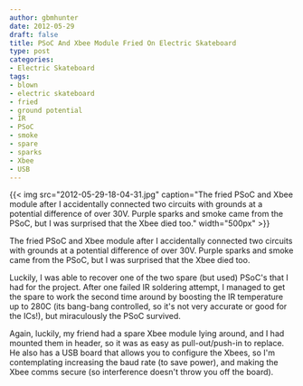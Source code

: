```yaml
---
author: gbmhunter
date: 2012-05-29
draft: false
title: PSoC And Xbee Module Fried On Electric Skateboard
type: post
categories:
- Electric Skateboard
tags:
- blown
- electric skateboard
- fried
- ground potential
- IR
- PSoC
- smoke
- spare
- sparks
- Xbee
- USB
---
```


{{< img src="2012-05-29-18-04-31.jpg" caption="The fried PSoC and Xbee module after I accidentally connected two circuits with grounds at a potential difference of over 30V. Purple sparks and smoke came from the PSoC, but I was surprised that the Xbee died too."  width="500px" >}}

The fried PSoC and Xbee module after I accidentally connected two circuits with grounds at a potential difference of over 30V. Purple sparks and smoke came from the PSoC, but I was surprised that the Xbee died too.

Luckily, I was able to recover one of the two spare (but used) PSoC's that I had for the project. After one failed IR soldering attempt, I managed to get the spare to work the second time around by boosting the IR temperature up to 280C (its bang-bang controlled, so it's not very accurate or good for the ICs!), but miraculously the PSoC survived.

Again, luckily, my friend had a spare Xbee module lying around, and I had mounted them in header, so it was as easy as pull-out/push-in to replace. He also has a USB board that allows you to configure the Xbees, so I'm contemplating increasing the baud rate (to save power), and making the Xbee comms secure (so interference doesn't throw you off the board).
